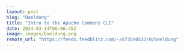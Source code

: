 ```yaml
---
layout: post
blog: "Baeldung"
title: "Intro to the Apache Commons CLI"
date: 2024-03-14T06:06:45Z
image: images/baeldung.png
remote_url: "https://feeds.feedblitz.com/~/873590537/0/baeldung"
---
```

